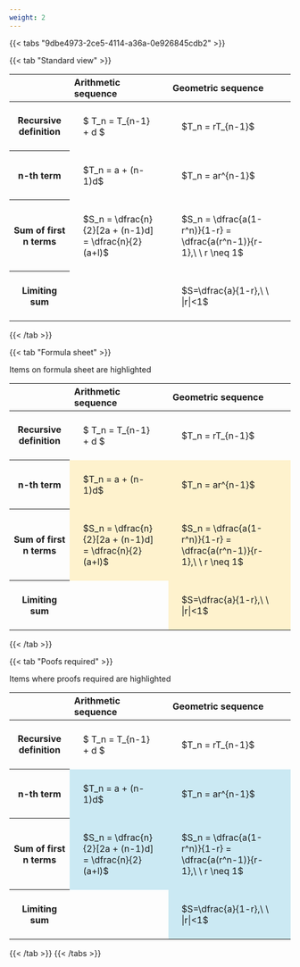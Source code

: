 ```yaml
---
weight: 2
---
```


{{< tabs "9dbe4973-2ce5-4114-a36a-0e926845cdb2" >}}

{{< tab "Standard view" >}}

<style type="text/css">
#T_de02d th.col_heading {
  text-align: left;
  font-size: 1em;
}
#T_de02d td {
  text-align: left;
  font-size: 1em;
  padding: 1.5em;
}
</style>
<table id="T_de02d">
  <thead>
    <tr>
      <th class="blank level0" >&nbsp;</th>
      <th id="T_de02d_level0_col0" class="col_heading level0 col0" >Arithmetic sequence</th>
      <th id="T_de02d_level0_col1" class="col_heading level0 col1" >Geometric sequence</th>
    </tr>
  </thead>
  <tbody>
    <tr>
      <th id="T_de02d_level0_row0" class="row_heading level0 row0" >Recursive definition</th>
      <td id="T_de02d_row0_col0" class="data row0 col0" >$ T_n = T_{n-1} + d $</td>
      <td id="T_de02d_row0_col1" class="data row0 col1" >$T_n = rT_{n-1}$</td>
    </tr>
    <tr>
      <th id="T_de02d_level0_row1" class="row_heading level0 row1" >n-th term</th>
      <td id="T_de02d_row1_col0" class="data row1 col0" >$T_n = a + (n-1)d$</td>
      <td id="T_de02d_row1_col1" class="data row1 col1" >$T_n = ar^{n-1}$</td>
    </tr>
    <tr>
      <th id="T_de02d_level0_row2" class="row_heading level0 row2" >Sum of first n terms</th>
      <td id="T_de02d_row2_col0" class="data row2 col0" >$S_n = \dfrac{n}{2}[2a + (n-1)d] = \dfrac{n}{2}(a+l)$</td>
      <td id="T_de02d_row2_col1" class="data row2 col1" >$S_n = \dfrac{a(1-r^n)}{1-r} = \dfrac{a(r^n-1)}{r-1},\ \  r \neq 1$</td>
    </tr>
    <tr>
      <th id="T_de02d_level0_row3" class="row_heading level0 row3" >Limiting sum</th>
      <td id="T_de02d_row3_col0" class="data row3 col0" ></td>
      <td id="T_de02d_row3_col1" class="data row3 col1" >$S=\dfrac{a}{1-r},\ \ |r|<1$</td>
    </tr>
  </tbody>
</table>
{{< /tab >}}

{{< tab "Formula sheet" >}}

Items on formula sheet are highlighted 
<br>
<style type="text/css">
#T_b6ff0 th.col_heading {
  text-align: left;
  font-size: 1em;
}
#T_b6ff0 td {
  text-align: left;
  font-size: 1em;
  padding: 1.5em;
}
#T_b6ff0_row0_col0, #T_b6ff0_row0_col1, #T_b6ff0_row3_col0 {
  background-color: rgba(0,0,0,0);
}
#T_b6ff0_row1_col0, #T_b6ff0_row1_col1, #T_b6ff0_row2_col0, #T_b6ff0_row2_col1, #T_b6ff0_row3_col1 {
  background-color: rgba(255,194,10, 0.2);
}
</style>
<table id="T_b6ff0">
  <thead>
    <tr>
      <th class="blank level0" >&nbsp;</th>
      <th id="T_b6ff0_level0_col0" class="col_heading level0 col0" >Arithmetic sequence</th>
      <th id="T_b6ff0_level0_col1" class="col_heading level0 col1" >Geometric sequence</th>
    </tr>
  </thead>
  <tbody>
    <tr>
      <th id="T_b6ff0_level0_row0" class="row_heading level0 row0" >Recursive definition</th>
      <td id="T_b6ff0_row0_col0" class="data row0 col0" >$ T_n = T_{n-1} + d $</td>
      <td id="T_b6ff0_row0_col1" class="data row0 col1" >$T_n = rT_{n-1}$</td>
    </tr>
    <tr>
      <th id="T_b6ff0_level0_row1" class="row_heading level0 row1" >n-th term</th>
      <td id="T_b6ff0_row1_col0" class="data row1 col0" >$T_n = a + (n-1)d$</td>
      <td id="T_b6ff0_row1_col1" class="data row1 col1" >$T_n = ar^{n-1}$</td>
    </tr>
    <tr>
      <th id="T_b6ff0_level0_row2" class="row_heading level0 row2" >Sum of first n terms</th>
      <td id="T_b6ff0_row2_col0" class="data row2 col0" >$S_n = \dfrac{n}{2}[2a + (n-1)d] = \dfrac{n}{2}(a+l)$</td>
      <td id="T_b6ff0_row2_col1" class="data row2 col1" >$S_n = \dfrac{a(1-r^n)}{1-r} = \dfrac{a(r^n-1)}{r-1},\ \  r \neq 1$</td>
    </tr>
    <tr>
      <th id="T_b6ff0_level0_row3" class="row_heading level0 row3" >Limiting sum</th>
      <td id="T_b6ff0_row3_col0" class="data row3 col0" ></td>
      <td id="T_b6ff0_row3_col1" class="data row3 col1" >$S=\dfrac{a}{1-r},\ \ |r|<1$</td>
    </tr>
  </tbody>
</table>
{{< /tab >}}

{{< tab "Poofs required" >}}

Items where proofs required are highlighted 
<br>
<style type="text/css">
#T_3fb07 th.col_heading {
  text-align: left;
  font-size: 1em;
}
#T_3fb07 td {
  text-align: left;
  font-size: 1em;
  padding: 1.5em;
}
#T_3fb07_row0_col0, #T_3fb07_row0_col1, #T_3fb07_row3_col0 {
  background-color: rgba(0,0,0,0);
}
#T_3fb07_row1_col0, #T_3fb07_row1_col1, #T_3fb07_row2_col0, #T_3fb07_row2_col1, #T_3fb07_row3_col1 {
  background-color: rgba(0,150,200, 0.2);
}
</style>
<table id="T_3fb07">
  <thead>
    <tr>
      <th class="blank level0" >&nbsp;</th>
      <th id="T_3fb07_level0_col0" class="col_heading level0 col0" >Arithmetic sequence</th>
      <th id="T_3fb07_level0_col1" class="col_heading level0 col1" >Geometric sequence</th>
    </tr>
  </thead>
  <tbody>
    <tr>
      <th id="T_3fb07_level0_row0" class="row_heading level0 row0" >Recursive definition</th>
      <td id="T_3fb07_row0_col0" class="data row0 col0" >$ T_n = T_{n-1} + d $</td>
      <td id="T_3fb07_row0_col1" class="data row0 col1" >$T_n = rT_{n-1}$</td>
    </tr>
    <tr>
      <th id="T_3fb07_level0_row1" class="row_heading level0 row1" >n-th term</th>
      <td id="T_3fb07_row1_col0" class="data row1 col0" >$T_n = a + (n-1)d$</td>
      <td id="T_3fb07_row1_col1" class="data row1 col1" >$T_n = ar^{n-1}$</td>
    </tr>
    <tr>
      <th id="T_3fb07_level0_row2" class="row_heading level0 row2" >Sum of first n terms</th>
      <td id="T_3fb07_row2_col0" class="data row2 col0" >$S_n = \dfrac{n}{2}[2a + (n-1)d] = \dfrac{n}{2}(a+l)$</td>
      <td id="T_3fb07_row2_col1" class="data row2 col1" >$S_n = \dfrac{a(1-r^n)}{1-r} = \dfrac{a(r^n-1)}{r-1},\ \  r \neq 1$</td>
    </tr>
    <tr>
      <th id="T_3fb07_level0_row3" class="row_heading level0 row3" >Limiting sum</th>
      <td id="T_3fb07_row3_col0" class="data row3 col0" ></td>
      <td id="T_3fb07_row3_col1" class="data row3 col1" >$S=\dfrac{a}{1-r},\ \ |r|<1$</td>
    </tr>
  </tbody>
</table>
{{< /tab >}}
{{< /tabs >}}